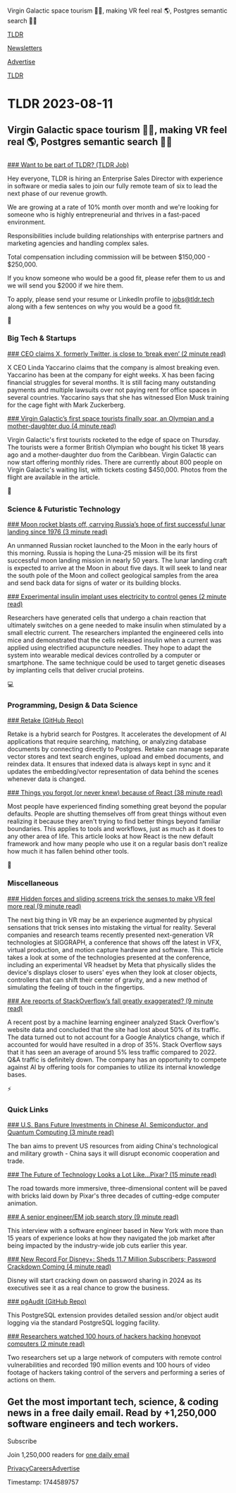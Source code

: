 Virgin Galactic space tourism 🧑‍🚀, making VR feel real 🌎, Postgres semantic search 👨‍💻

[TLDR](/)

[Newsletters](/newsletters)

[Advertise](https://advertise.tldr.tech/)

[TLDR](/)

# TLDR 2023-08-11

## Virgin Galactic space tourism 🧑‍🚀, making VR feel real 🌎, Postgres semantic search 👨‍💻

### 

[### Want to be part of TLDR? (TLDR Job)](mailto:jobs@tldr.tech)

Hey everyone, TLDR is hiring an Enterprise Sales Director with experience in software or media sales to join our fully remote team of six to lead the next phase of our revenue growth.

We are growing at a rate of 10% month over month and we're looking for someone who is highly entrepreneurial and thrives in a fast-paced environment.

Responsibilities include building relationships with enterprise partners and marketing agencies and handling complex sales.

Total compensation including commission will be between $150,000 - $250,000.

If you know someone who would be a good fit, please refer them to us and we will send you $2000 if we hire them.

To apply, please send your resume or LinkedIn profile to [jobs@tldr.tech](mailto:jobs@tldr.tech) along with a few sentences on why you would be a good fit.

📱

### Big Tech & Startups

[### CEO claims X, formerly Twitter, is close to ‘break even’ (2 minute read)](https://techcrunch.com/2023/08/10/ceo-says-x-formerly-twitter-is-close-to-break-even/?utm_source=tldrnewsletter)

X CEO Linda Yaccarino claims that the company is almost breaking even. Yaccarino has been at the company for eight weeks. X has been facing financial struggles for several months. It is still facing many outstanding payments and multiple lawsuits over not paying rent for office spaces in several countries. Yaccarino says that she has witnessed Elon Musk training for the cage fight with Mark Zuckerberg.

[### Virgin Galactic’s first space tourists finally soar, an Olympian and a mother-daughter duo (4 minute read)](https://apnews.com/article/virgin-galactic-tourist-spaceflight-branson-4c0904e4f222bd1aa4194c1a43777dd2?utm_source=tldrnewsletter)

Virgin Galactic's first tourists rocketed to the edge of space on Thursday. The tourists were a former British Olympian who bought his ticket 18 years ago and a mother-daughter duo from the Caribbean. Virgin Galactic can now start offering monthly rides. There are currently about 800 people on Virgin Galactic's waiting list, with tickets costing $450,000. Photos from the flight are available in the article.

🚀

### Science & Futuristic Technology

[### Moon rocket blasts off, carrying Russia’s hope of first successful lunar landing since 1976 (3 minute read)](https://www.theguardian.com/science/2023/aug/10/russia-lunar-landing-mission-luna-25-moon?utm_source=tldrnewsletter)

An unmanned Russian rocket launched to the Moon in the early hours of this morning. Russia is hoping the Luna-25 mission will be its first successful moon landing mission in nearly 50 years. The lunar landing craft is expected to arrive at the Moon in about five days. It will seek to land near the south pole of the Moon and collect geological samples from the area and send back data for signs of water or its building blocks.

[### Experimental insulin implant uses electricity to control genes (2 minute read)](https://www.nature.com/articles/d41586-023-02461-4?utm_source=tldrnewsletter)

Researchers have generated cells that undergo a chain reaction that ultimately switches on a gene needed to make insulin when stimulated by a small electric current. The researchers implanted the engineered cells into mice and demonstrated that the cells released insulin when a current was applied using electrified acupuncture needles. They hope to adapt the system into wearable medical devices controlled by a computer or smartphone. The same technique could be used to target genetic diseases by implanting cells that deliver crucial proteins.

💻

### Programming, Design & Data Science

[### Retake (GitHub Repo)](https://github.com/getretake/retake?utm_source=tldrnewsletter)

Retake is a hybrid search for Postgres. It accelerates the development of AI applications that require searching, matching, or analyzing database documents by connecting directly to Postgres. Retake can manage separate vector stores and text search engines, upload and embed documents, and reindex data. It ensures that indexed data is always kept in sync and it updates the embedding/vector representation of data behind the scenes whenever data is changed.

[### Things you forgot (or never knew) because of React (38 minute read)](https://joshcollinsworth.com/blog/antiquated-react#scaling-isnt-really-a-frontend-concern-anymore?utm_source=tldrnewsletter)

Most people have experienced finding something great beyond the popular defaults. People are shutting themselves off from great things without even realizing it because they aren't trying to find better things beyond familiar boundaries. This applies to tools and workflows, just as much as it does to any other area of life. This article looks at how React is the new default framework and how many people who use it on a regular basis don't realize how much it has fallen behind other tools.

🎁

### Miscellaneous

[### Hidden forces and sliding screens trick the senses to make VR feel more real (9 minute read)](https://techcrunch.com/2023/08/10/hidden-forces-and-sliding-screens-trick-the-senses-to-make-vr-feel-more-real/?utm_source=tldrnewsletter)

The next big thing in VR may be an experience augmented by physical sensations that trick senses into mistaking the virtual for reality. Several companies and research teams recently presented next-generation VR technologies at SIGGRAPH, a conference that shows off the latest in VFX, virtual production, and motion capture hardware and software. This article takes a look at some of the technologies presented at the conference, including an experimental VR headset by Meta that physically slides the device's displays closer to users' eyes when they look at closer objects, controllers that can shift their center of gravity, and a new method of simulating the feeling of touch in the fingertips.

[### Are reports of StackOverflow’s fall greatly exaggerated? (9 minute read)](https://blog.pragmaticengineer.com/are-reports-of-stackoverflows-fall-exaggerated/?utm_source=tldrnewsletter)

A recent post by a machine learning engineer analyzed Stack Overflow's website data and concluded that the site had lost about 50% of its traffic. The data turned out to not account for a Google Analytics change, which if accounted for would have resulted in a drop of 35%. Stack Overflow says that it has seen an average of around 5% less traffic compared to 2022. Q&A traffic is definitely down. The company has an opportunity to compete against AI by offering tools for companies to utilize its internal knowledge bases.

⚡

### Quick Links

[### U.S. Bans Future Investments in Chinese AI, Semiconductor, and Quantum Computing (3 minute read)](https://www.tomshardware.com/news/us-order-bans-future-investments-in-chinese-ai-semiconductor-and-quantum-computing?utm_source=tldrnewsletter)

The ban aims to prevent US resources from aiding China's technological and military growth - China says it will disrupt economic cooperation and trade.

[### The Future of Technology Looks a Lot Like...Pixar? (15 minute read)](https://digitalnative.substack.com/p/the-future-of-technology-looks-a?utm_source=post-email-title&amp;publication_id=38500&amp;post_id=135749920&amp;isFreemail=true&amp;utm_medium=email?utm_source=tldrnewsletter)

The road towards more immersive, three-dimensional content will be paved with bricks laid down by Pixar's three decades of cutting-edge computer animation.

[### A senior engineer/EM job search story (9 minute read)](https://blog.pragmaticengineer.com/a-senior-engineer-em-job-search-story/?utm_source=tldrnewsletter)

This interview with a software engineer based in New York with more than 15 years of experience looks at how they navigated the job market after being impacted by the industry-wide job cuts earlier this year.

[### New Record For Disney+: Sheds 11.7 Million Subscribers; Password Crackdown Coming (4 minute read)](https://www.forbes.com/sites/tonifitzgerald/2023/08/09/new-record-for-disney-sheds-117-million-subscribers-password-crackdown-coming/?sh=7ff0a7051d7b?utm_source=tldrnewsletter)

Disney will start cracking down on password sharing in 2024 as its executives see it as a real chance to grow the business.

[### pgAudit (GitHub Repo)](https://github.com/pgaudit/pgaudit?utm_source=tldrnewsletter)

This PostgreSQL extension provides detailed session and/or object audit logging via the standard PostgreSQL logging facility.

[### Researchers watched 100 hours of hackers hacking honeypot computers (2 minute read)](https://techcrunch.com/2023/08/09/researchers-watched-100-hours-of-hackers-hacking-honeypot-computers/?utm_source=tldrnewsletter)

Two researchers set up a large network of computers with remote control vulnerabilities and recorded 190 million events and 100 hours of video footage of hackers taking control of the servers and performing a series of actions on them.

## Get the most important tech, science, & coding news in a free daily email. Read by +1,250,000 software engineers and tech workers.

Subscribe

Join 1,250,000 readers for [one daily email](/api/latest/tech)

[Privacy](/privacy)[Careers](https://jobs.ashbyhq.com/tldr.tech)[Advertise](/tech/advertise)

Timestamp: 1744589757